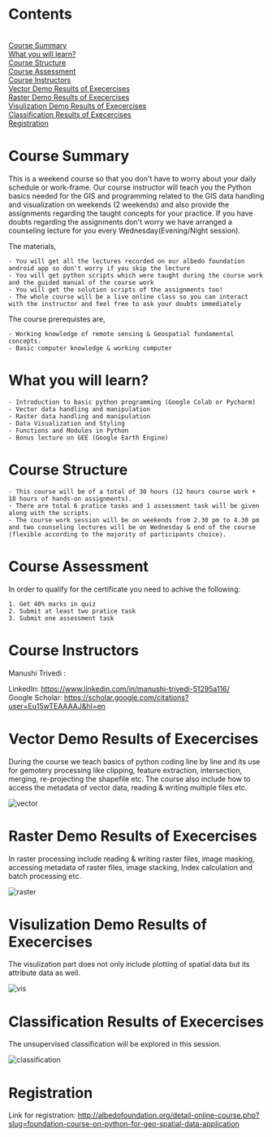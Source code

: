 # Contents
<br/> [Course Summary](#course-summary)
<br/> [What you will learn?](#what-you-will-learn-?)
<br/> [Course Structure](#course-structure)
<br/> [Course Assessment](#course-assessment)
<br/>[Course Instructors](#course-instructors)
<br/>[Vector Demo Results of Execercises](#vector-demo-results-of-execercises)
<br/>[Raster Demo Results of Execercises](#raster-demo-results-of-execercises)
<br/>[Visulization Demo Results of Execercises](#visulization-demo-results-of-execercises)
<br/>[Classification Results of Execercises](#classification-demo-results-of-execercises)
<br/>[Registration](#registration)

# Course Summary

This is a weekend course so that you don't have to worry about your daily schedule or work-frame. Our course instructor will teach you the Python basics needed for the GIS and programming related to the GIS data handling and visualization on weekends (2 weekends) and also provide the assignments regarding the taught concepts for your practice. 
If you have doubts regarding the assignments don't worry we have arranged a counseling lecture for you every Wednesday(Evening/Night session). 

The materials, 

    - You will get all the lectures recorded on our albedo foundation android app so don't worry if you skip the lecture
    - You will get python scripts which were taught during the course work and the guided manual of the course work
    - You will get the solution scripts of the assignments too!
    - The whole course will be a live online class so you can interact with the instructor and feel free to ask your doubts immediately 

The course prerequistes are, 

    - Working knowledge of remote sensing & Geospatial fundamental concepts. 
    - Basic computer knowledge & working computer

# What you will learn?

    - Introduction to basic python programming (Google Colab or Pycharm)
    - Vector data handling and manipulation
    - Raster data handling and manipulation
    - Data Visualization and Styling
    - Functions and Modules in Python
    - Bonus lecture on GEE (Google Earth Engine)
    
# Course Structure

    - This course will be of a total of 30 hours (12 hours course work + 18 hours of hands-on assignments). 
    - There are total 6 pratice tasks and 1 assessment task will be given along with the scripts. 
    - The course work session will be on weekends from 2.30 pm to 4.30 pm and two counseling lectures will be on Wednesday & end of the course (flexible according to the majority of participants choice).

# Course Assessment

In order to qualify for the certificate you need to achive the following:

    1. Get 40% marks in quiz
    2. Submit at least two pratice task
    3. Submit one assessment task


# Course Instructors

Manushi Trivedi : 

LinkedIn: https://www.linkedin.com/in/manushi-trivedi-51295a116/
<br/> Google Scholar: https://scholar.google.com/citations?user=Eu15wTEAAAAJ&hl=en

# Vector Demo Results of Execercises

During the course we teach basics of python coding line by line and its use for gemotery processing like clipping, feature extraction, intersection, merging, re-projecting the shapefile etc. The course also include how to access the metadata of vector data, reading & writing multiple files etc.

![vector](Vector.PNG)

# Raster Demo Results of Execercises
In raster processing include reading & writing raster files, image masking, accessing metadata of raster files, image stacking, Index calculation and batch processing etc.

![raster](Raster.PNG)

# Visulization Demo Results of Execercises
The visulization part does not only include plotting of spatial data but its attribute data as well. 

![vis](Vis.PNG)

# Classification Results of Execercises
The unsupervised classification will be explored in this session.

![classification](Clust.PNG)

# Registration

Link for registration: http://albedofoundation.org/detail-online-course.php?slug=foundation-course-on-python-for-geo-spatial-data-application
